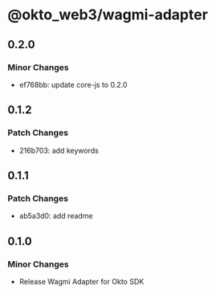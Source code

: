 # @okto_web3/wagmi-adapter

## 0.2.0

### Minor Changes

- ef768bb: update core-js to 0.2.0

## 0.1.2

### Patch Changes

- 216b703: add keywords

## 0.1.1

### Patch Changes

- ab5a3d0: add readme

## 0.1.0

### Minor Changes

- Release Wagmi Adapter for Okto SDK
